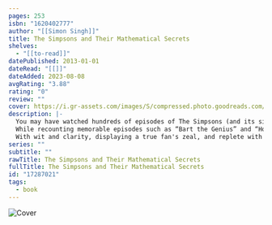 ```yaml
---
pages: 253
isbn: "1620402777"
author: "[[Simon Singh]]"
title: The Simpsons and Their Mathematical Secrets
shelves:
  - "[[to-read]]"
datePublished: 2013-01-01
dateRead: "[[]]"
dateAdded: 2023-08-08
avgRating: "3.88"
rating: "0"
review: ""
cover: https://i.gr-assets.com/images/S/compressed.photo.goodreads.com/books/1376362153l/17287021.jpg
description: |-
  You may have watched hundreds of episodes of The Simpsons (and its sister show Futurama ) without ever realizing that cleverly embedded in many plots are subtle references to mathematics, ranging from well-known equations to cutting-edge theorems and conjectures. That they exist, Simon Singh reveals, underscores the brilliance of the shows' writers, many of whom have advanced degrees in mathematics in addition to their unparalleled sense of humor.  
  While recounting memorable episodes such as “Bart the Genius” and “Homer3,” Singh weaves in mathematical stories that explore everything from p to Mersenne primes, Euler's equation to the unsolved riddle of P v. NP; from perfect numbers to narcissistic numbers, infinity to even bigger infinities, and much more. Along the way, Singh meets members of The Simpsons ' brilliant writing team-among them David X. Cohen, Al Jean, Jeff Westbrook, and Mike Reiss-whose love of arcane mathematics becomes clear as they reveal the stories behind the episodes.  
  With wit and clarity, displaying a true fan's zeal, and replete with images from the shows, photographs of the writers, and diagrams and proofs, The Simpsons and Their Mathematical Secrets offers an entirely new insight into the most successful show in television history.
series: ""
subtitle: ""
rawTitle: The Simpsons and Their Mathematical Secrets
fullTitle: The Simpsons and Their Mathematical Secrets
id: "17287021"
tags:
  - book
---
```

![Cover](https:&#x2F;&#x2F;i.gr-assets.com&#x2F;images&#x2F;S&#x2F;compressed.photo.goodreads.com&#x2F;books&#x2F;1376362153l&#x2F;17287021.jpg)
